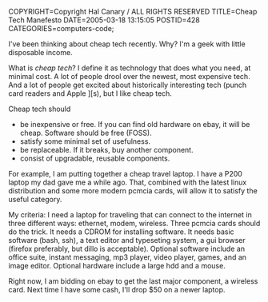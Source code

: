 COPYRIGHT=Copyright Hal Canary / ALL RIGHTS RESERVED
TITLE=Cheap Tech Manefesto
DATE=2005-03-18 13:15:05
POSTID=428
CATEGORIES=computers-code;

I've been thinking about cheap tech recently. Why? I'm a geek with little disposable income.

What is _cheap tech_? I define it as technology that does what you need, at minimal cost. A lot of people drool over the newest, most expensive tech. And a lot of people get excited about historically interesting tech (punch card readers and Apple \]\[s), but I like cheap tech.

Cheap tech should

*   be inexpensive or free. If you can find old hardware on ebay, it will be cheap. Software should be free (FOSS).
*   satisfy some minimal set of usefulness.
*   be replaceable. If it breaks, buy another component.
*   consist of upgradable, reusable components.

For example, I am putting together a cheap travel laptop. I have a P200 laptop my dad gave me a while ago. That, combined with the latest linux distribution and some more modern pcmcia cards, will allow it to satisfy the useful category.

My criteria: I need a laptop for traveling that can connect to the internet in three different ways: ethernet, modem, wireless. Three pcmcia cards should do the trick. It needs a CDROM for installing software. It needs basic software (bash, ssh), a text editor and typeseting system, a gui browser (firefox preferably, but dillo is acceptable). Optional software include an office suite, instant messaging, mp3 player, video player, games, and an image editor. Optional hardware include a large hdd and a mouse.

Right now, I am bidding on ebay to get the last major component, a wireless card. Next time I have some cash, I'll drop $50 on a newer laptop.

